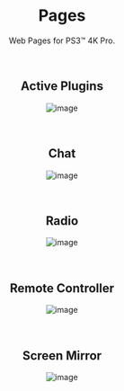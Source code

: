 <div align="center">
  
# Pages
Web Pages for PS3™ 4K Pro.

</br>

## Active Plugins
![image](https://user-images.githubusercontent.com/74815634/148669998-bc133f2b-b4c4-4d24-9b8a-5a5b89ba20fb.png)

</br>

## Chat
![image](https://user-images.githubusercontent.com/74815634/148669987-9d52786c-47ce-4e84-ba61-14a954ab50ef.png)
 
</br>

## Radio
![image](https://user-images.githubusercontent.com/74815634/148670015-24204c49-42e8-495f-ae29-a892a3aa15ff.png)
  
</br>

 ## Remote Controller
![image](https://user-images.githubusercontent.com/74815634/148670143-e633789c-7f50-4ebe-b569-da2db6a51e0f.png)

</br>

## Screen Mirror
![image](https://user-images.githubusercontent.com/74815634/148669941-d47732cc-a414-43d7-84a3-b4119f5eb0c4.png)

